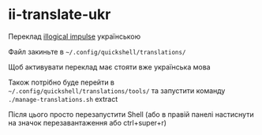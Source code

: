 # ii-translate-ukr
Переклад [illogical impulse](https://github.com/end-4/dots-hyprland) українською

Файл закиньте в `~/.config/quickshell/translations/`

Щоб активувати переклад має стояти вже українська мова

Також потрібно буде перейти в `~/.config/quickshell/translations/tools/` та запустити команду `./manage-translations.sh` extract

Після цього просто перезапустити Shell (або в правій панелі настиснути на значок перезавантаження або ctrl+super+r)
